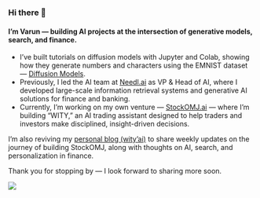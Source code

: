 ### Hi there 👋

#### I’m Varun — building AI projects at the intersection of generative models, search, and finance.

* I’ve built tutorials on diffusion models with Jupyter and Colab, showing how they generate numbers and characters using the EMNIST dataset — [Diffusion Models].
* Previously, I led the AI team at [Needl.ai](https://www.needl.ai) as VP & Head of AI, where I developed large-scale information retrieval systems and generative AI solutions for finance and banking.
* Currently, I’m working on my own venture — [StockOMJ.ai](https://stockomj.ai) — where I’m building “WITY,” an AI trading assistant designed to help traders and investors make disciplined, insight-driven decisions.

I’m also reviving my [personal blog (wity’ai)](https://varun-ml.github.io) to share weekly updates on the journey of building StockOMJ, along with thoughts on AI, search, and personalization in finance.

Thank you for stopping by — I look forward to sharing more soon.

[Diffusion Models]: https://github.com/varun-ml/diffusion-models-tutorial

![](https://komarev.com/ghpvc/?username=varun-ml\&color=green)